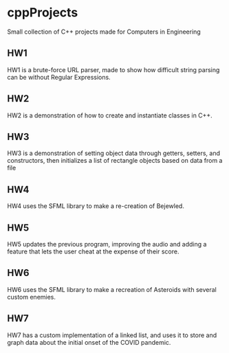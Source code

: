 # cppProjects
Small collection of C++ projects made for Computers in Engineering

## HW1
HW1 is a brute-force URL parser, made to show how difficult string parsing can be without Regular Expressions.

## HW2
HW2 is a demonstration of how to create and instantiate classes in C++.

## HW3
HW3 is a demonstration of setting object data through getters, setters, and constructors, then initializes a list of rectangle objects based on data from a file

## HW4
HW4 uses the SFML library to make a re-creation of Bejewled.

## HW5
HW5 updates the previous program, improving the audio and adding a feature that lets the user cheat at the expense of their score.

## HW6
HW6 uses the SFML library to make a recreation of Asteroids with several custom enemies.

## HW7
HW7 has a custom implementation of a linked list, and uses it to store and graph data about the initial onset of the COVID pandemic.
